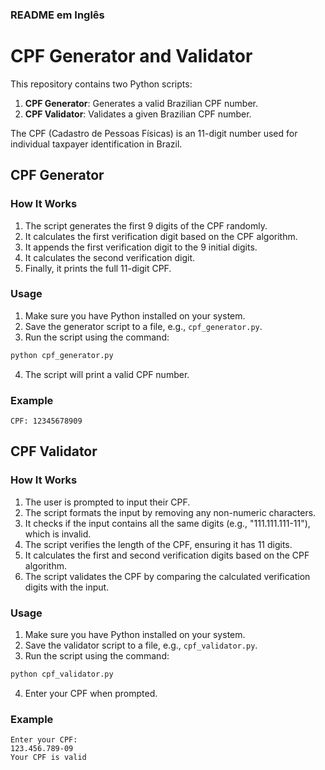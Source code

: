 ### README em Inglês

# CPF Generator and Validator

This repository contains two Python scripts:

1. **CPF Generator**: Generates a valid Brazilian CPF number.
2. **CPF Validator**: Validates a given Brazilian CPF number.

The CPF (Cadastro de Pessoas Físicas) is an 11-digit number used for individual taxpayer identification in Brazil.

## CPF Generator

### How It Works

1. The script generates the first 9 digits of the CPF randomly.
2. It calculates the first verification digit based on the CPF algorithm.
3. It appends the first verification digit to the 9 initial digits.
4. It calculates the second verification digit.
5. Finally, it prints the full 11-digit CPF.

### Usage

1. Make sure you have Python installed on your system.
2. Save the generator script to a file, e.g., `cpf_generator.py`.
3. Run the script using the command:

```bash
python cpf_generator.py
```

4. The script will print a valid CPF number.

### Example

```text
CPF: 12345678909
```

## CPF Validator

### How It Works

1. The user is prompted to input their CPF.
2. The script formats the input by removing any non-numeric characters.
3. It checks if the input contains all the same digits (e.g., "111.111.111-11"), which is invalid.
4. The script verifies the length of the CPF, ensuring it has 11 digits.
5. It calculates the first and second verification digits based on the CPF algorithm.
6. The script validates the CPF by comparing the calculated verification digits with the input.

### Usage

1. Make sure you have Python installed on your system.
2. Save the validator script to a file, e.g., `cpf_validator.py`.
3. Run the script using the command:

```bash
python cpf_validator.py
```

4. Enter your CPF when prompted.

### Example

```text
Enter your CPF:
123.456.789-09
Your CPF is valid
```
